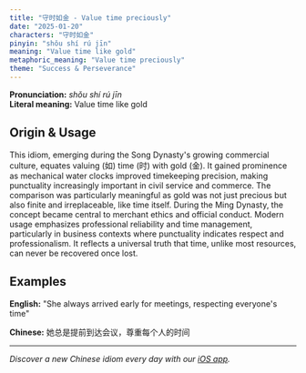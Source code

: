 ```yaml
---
title: "守时如金 - Value time preciously"
date: "2025-01-20"
characters: "守时如金"
pinyin: "shǒu shí rú jīn"
meaning: "Value time like gold"
metaphoric_meaning: "Value time preciously"
theme: "Success & Perseverance"
---
```


**Pronunciation:** *shǒu shí rú jīn*  
**Literal meaning:** Value time like gold

## Origin & Usage

This idiom, emerging during the Song Dynasty's growing commercial culture, equates valuing (如) time (时) with gold (金). It gained prominence as mechanical water clocks improved timekeeping precision, making punctuality increasingly important in civil service and commerce. The comparison was particularly meaningful as gold was not just precious but also finite and irreplaceable, like time itself. During the Ming Dynasty, the concept became central to merchant ethics and official conduct. Modern usage emphasizes professional reliability and time management, particularly in business contexts where punctuality indicates respect and professionalism. It reflects a universal truth that time, unlike most resources, can never be recovered once lost.

## Examples

**English:** "She always arrived early for meetings, respecting everyone's time"

**Chinese:** 她总是提前到达会议，尊重每个人的时间

---

*Discover a new Chinese idiom every day with our [iOS app](https://apps.apple.com/us/app/daily-chinese-idioms/id6740611324).*
